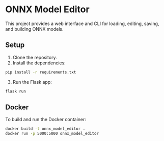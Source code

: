 
# ONNX Model Editor

This project provides a web interface and CLI for loading, editing, saving, and building ONNX models.

## Setup

1. Clone the repository.
2. Install the dependencies:

```bash
pip install -r requirements.txt
```

3. Run the Flask app:

```bash
flask run
```

## Docker

To build and run the Docker container:

```bash
docker build -t onnx_model_editor .
docker run -p 5000:5000 onnx_model_editor
```
